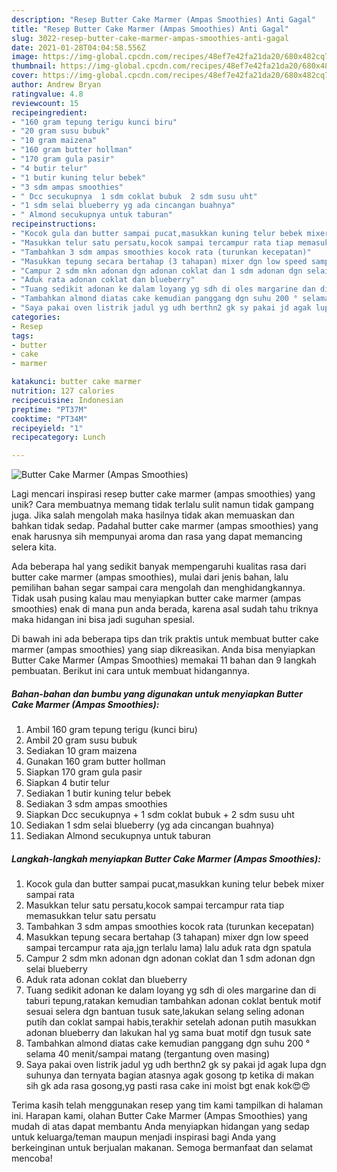 ```yaml
---
description: "Resep Butter Cake Marmer (Ampas Smoothies) Anti Gagal"
title: "Resep Butter Cake Marmer (Ampas Smoothies) Anti Gagal"
slug: 3022-resep-butter-cake-marmer-ampas-smoothies-anti-gagal
date: 2021-01-28T04:04:58.556Z
image: https://img-global.cpcdn.com/recipes/48ef7e42fa21da20/680x482cq70/butter-cake-marmer-ampas-smoothies-foto-resep-utama.jpg
thumbnail: https://img-global.cpcdn.com/recipes/48ef7e42fa21da20/680x482cq70/butter-cake-marmer-ampas-smoothies-foto-resep-utama.jpg
cover: https://img-global.cpcdn.com/recipes/48ef7e42fa21da20/680x482cq70/butter-cake-marmer-ampas-smoothies-foto-resep-utama.jpg
author: Andrew Bryan
ratingvalue: 4.8
reviewcount: 15
recipeingredient:
- "160 gram tepung terigu kunci biru"
- "20 gram susu bubuk"
- "10 gram maizena"
- "160 gram butter hollman"
- "170 gram gula pasir"
- "4 butir telur"
- "1 butir kuning telur bebek"
- "3 sdm ampas smoothies"
- " Dcc secukupnya  1 sdm coklat bubuk  2 sdm susu uht"
- "1 sdm selai blueberry yg ada cincangan buahnya"
- " Almond secukupnya untuk taburan"
recipeinstructions:
- "Kocok gula dan butter sampai pucat,masukkan kuning telur bebek mixer sampai rata"
- "Masukkan telur satu persatu,kocok sampai tercampur rata tiap memasukkan telur satu persatu"
- "Tambahkan 3 sdm ampas smoothies kocok rata (turunkan kecepatan)"
- "Masukkan tepung secara bertahap (3 tahapan) mixer dgn low speed sampai tercampur rata aja,jgn terlalu lama) lalu aduk rata dgn spatula"
- "Campur 2 sdm mkn adonan dgn adonan coklat dan 1 sdm adonan dgn selai blueberry"
- "Aduk rata adonan coklat dan blueberry"
- "Tuang sedikit adonan ke dalam loyang yg sdh di oles margarine dan di taburi tepung,ratakan kemudian tambahkan adonan coklat bentuk motif sesuai selera dgn bantuan tusuk sate,lakukan selang seling adonan putih dan coklat sampai habis,terakhir setelah adonan putih masukkan adonan blueberry dan lakukan hal yg sama buat motif dgn tusuk sate"
- "Tambahkan almond diatas cake kemudian panggang dgn suhu 200 ° selama 40 menit/sampai matang (tergantung oven masing)"
- "Saya pakai oven listrik jadul yg udh berthn2 gk sy pakai jd agak lupa dgn suhunya dan ternyata bagian atasnya agak gosong tp ketika di makan sih gk ada rasa gosong,yg pasti rasa cake ini moist bgt enak kok😍😍"
categories:
- Resep
tags:
- butter
- cake
- marmer

katakunci: butter cake marmer 
nutrition: 127 calories
recipecuisine: Indonesian
preptime: "PT37M"
cooktime: "PT34M"
recipeyield: "1"
recipecategory: Lunch

---
```



![Butter Cake Marmer (Ampas Smoothies)](https://img-global.cpcdn.com/recipes/48ef7e42fa21da20/680x482cq70/butter-cake-marmer-ampas-smoothies-foto-resep-utama.jpg)

Lagi mencari inspirasi resep butter cake marmer (ampas smoothies) yang unik? Cara membuatnya memang tidak terlalu sulit namun tidak gampang juga. Jika salah mengolah maka hasilnya tidak akan memuaskan dan bahkan tidak sedap. Padahal butter cake marmer (ampas smoothies) yang enak harusnya sih mempunyai aroma dan rasa yang dapat memancing selera kita.



Ada beberapa hal yang sedikit banyak mempengaruhi kualitas rasa dari butter cake marmer (ampas smoothies), mulai dari jenis bahan, lalu pemilihan bahan segar sampai cara mengolah dan menghidangkannya. Tidak usah pusing kalau mau menyiapkan butter cake marmer (ampas smoothies) enak di mana pun anda berada, karena asal sudah tahu triknya maka hidangan ini bisa jadi suguhan spesial.


Di bawah ini ada beberapa tips dan trik praktis untuk membuat butter cake marmer (ampas smoothies) yang siap dikreasikan. Anda bisa menyiapkan Butter Cake Marmer (Ampas Smoothies) memakai 11 bahan dan 9 langkah pembuatan. Berikut ini cara untuk membuat hidangannya.

<!--inarticleads1-->

##### Bahan-bahan dan bumbu yang digunakan untuk menyiapkan Butter Cake Marmer (Ampas Smoothies):

1. Ambil 160 gram tepung terigu (kunci biru)
1. Ambil 20 gram susu bubuk
1. Sediakan 10 gram maizena
1. Gunakan 160 gram butter hollman
1. Siapkan 170 gram gula pasir
1. Siapkan 4 butir telur
1. Sediakan 1 butir kuning telur bebek
1. Sediakan 3 sdm ampas smoothies
1. Siapkan  Dcc secukupnya + 1 sdm coklat bubuk + 2 sdm susu uht
1. Sediakan 1 sdm selai blueberry (yg ada cincangan buahnya)
1. Sediakan  Almond secukupnya untuk taburan




<!--inarticleads2-->

##### Langkah-langkah menyiapkan Butter Cake Marmer (Ampas Smoothies):

1. Kocok gula dan butter sampai pucat,masukkan kuning telur bebek mixer sampai rata
1. Masukkan telur satu persatu,kocok sampai tercampur rata tiap memasukkan telur satu persatu
1. Tambahkan 3 sdm ampas smoothies kocok rata (turunkan kecepatan)
1. Masukkan tepung secara bertahap (3 tahapan) mixer dgn low speed sampai tercampur rata aja,jgn terlalu lama) lalu aduk rata dgn spatula
1. Campur 2 sdm mkn adonan dgn adonan coklat dan 1 sdm adonan dgn selai blueberry
1. Aduk rata adonan coklat dan blueberry
1. Tuang sedikit adonan ke dalam loyang yg sdh di oles margarine dan di taburi tepung,ratakan kemudian tambahkan adonan coklat bentuk motif sesuai selera dgn bantuan tusuk sate,lakukan selang seling adonan putih dan coklat sampai habis,terakhir setelah adonan putih masukkan adonan blueberry dan lakukan hal yg sama buat motif dgn tusuk sate
1. Tambahkan almond diatas cake kemudian panggang dgn suhu 200 ° selama 40 menit/sampai matang (tergantung oven masing)
1. Saya pakai oven listrik jadul yg udh berthn2 gk sy pakai jd agak lupa dgn suhunya dan ternyata bagian atasnya agak gosong tp ketika di makan sih gk ada rasa gosong,yg pasti rasa cake ini moist bgt enak kok😍😍




Terima kasih telah menggunakan resep yang tim kami tampilkan di halaman ini. Harapan kami, olahan Butter Cake Marmer (Ampas Smoothies) yang mudah di atas dapat membantu Anda menyiapkan hidangan yang sedap untuk keluarga/teman maupun menjadi inspirasi bagi Anda yang berkeinginan untuk berjualan makanan. Semoga bermanfaat dan selamat mencoba!
